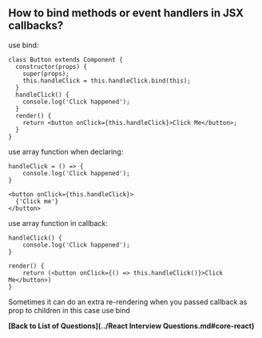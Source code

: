 ## How to bind methods or event handlers in JSX callbacks?

use bind:
```
class Button extends Component {
  constructor(props) {
    super(props);
    this.handleClick = this.handleClick.bind(this);
  }
  handleClick() {
    console.log('Click happened');
  }
  render() {
    return <button onClick={this.handleClick}>Click Me</button>;
  }
}
```

use array function when declaring:
```
handleClick = () => {
    console.log('Click happened');
}

<button onClick={this.handleClick}>
  {'Click me'}
</button>
```

use array function in callback:
```
handleClick() {
    console.log('Click happened');
}

render() {   
    return (<button onClick={() => this.handleClick()}>Click Me</button>)
}
```
Sometimes it can do an extra re-rendering  when you passed callback as prop to children in this case use bind

**[Back to List of Questions](../React Interview Questions.md#core-react)**
